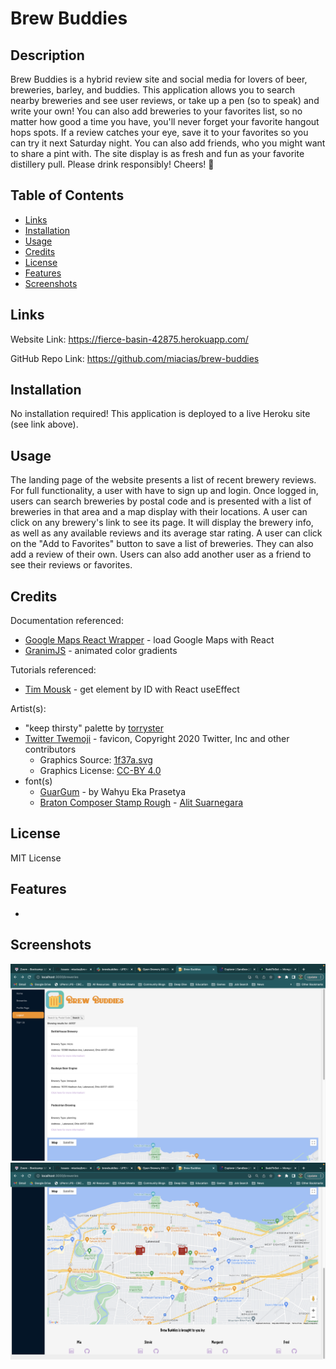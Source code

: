 # Brew Buddies

## Description

Brew Buddies is a hybrid review site and social media for lovers of beer, breweries, barley, and buddies. This application allows you to search nearby breweries and see user reviews, or take up a pen (so to speak) and write your own! You can also add breweries to your favorites list, so no matter how good a time you have, you'll never forget your favorite hangout hops spots. If a review catches your eye, save it to your favorites so you can try it next Saturday night. You can also add friends, who you might want to share a pint with. The site display is as fresh and fun as your favorite distillery pull. Please drink responsibly! Cheers! 🍻

## Table of Contents

- [Links](#links)
- [Installation](#installation)
- [Usage](#usage)
- [Credits](#credits)
- [License](#license)
- [Features](#features)
- [Screenshots](#screenshots)

## Links

Website Link: https://fierce-basin-42875.herokuapp.com/

GitHub Repo Link: https://github.com/miacias/brew-buddies

## Installation

No installation required! This application is deployed to a live Heroku site (see link above).

## Usage

The landing page of the website presents a list of recent brewery reviews. For full functionality, a user with have to sign up and login. Once logged in, users can search breweries by postal code and is presented with a list of breweries in that area and a map display with their locations. A user can click on any brewery's link to see its page. It will display the brewery info, as well as any available reviews and its average star rating. A user can click on the "Add to Favorites" button to save a list of breweries. They can also add a review of their own. Users can also add another user as a friend to see their reviews or favorites.

## Credits

Documentation referenced:

- [Google Maps React Wrapper](https://github.com/googlemaps/react-wrapper/tree/main) - load Google Maps with React
- [GranimJS](https://sarcadass.github.io/granim.js/examples.html) - animated color gradients

Tutorials referenced:

- [Tim Mousk](https://timmousk.com/blog/react-get-element-by-id/) - get element by ID with React useEffect

Artist(s):

- "keep thirsty" palette by [torryster](https://www.colourlovers.com/palette/3364323/keep_thirsty)
- [Twitter Twemoji](https://github.com/twitter/twemoji) - favicon, Copyright 2020 Twitter, Inc and other contributors
  - Graphics Source: [1f37a.svg](https://github.com/twitter/twemoji/blob/master/assets/svg/1f37a.svg)
  - Graphics License: [CC-BY 4.0](https://creativecommons.org/licenses/by/4.0/)
- font(s)
  - [GuarGum](https://www.cdnfonts.com/g-guargum.font) - by Wahyu Eka Prasetya
  - [Braton Composer Stamp Rough](https://www.cdnfonts.com/braton-composer-stamp-rough.font) - [Alit Suarnegara](https://alitdesign.net/)

## License

MIT License

## Features

-

## Screenshots

![Brewery Search](assets/brewery-search.png)
![Map Display](assets/map-display.png)
